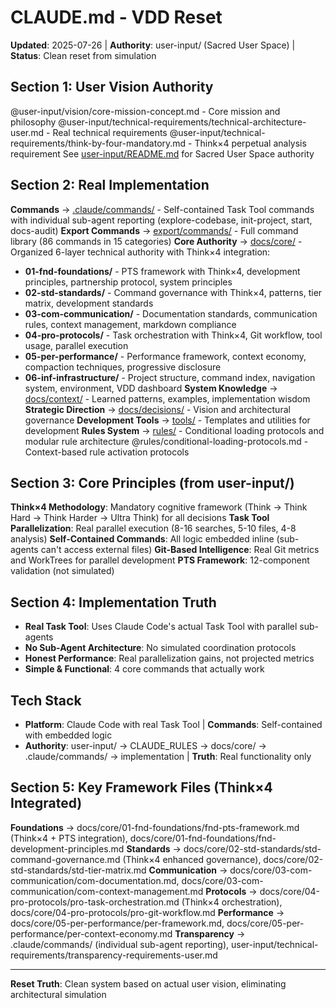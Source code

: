 # CLAUDE.md - VDD Reset

**Updated**: 2025-07-26 | **Authority**: user-input/ (Sacred User Space) | **Status**: Clean reset from simulation

## Section 1: User Vision Authority
@user-input/vision/core-mission-concept.md - Core mission and philosophy
@user-input/technical-requirements/technical-architecture-user.md - Real technical requirements
@user-input/technical-requirements/think-by-four-mandatory.md - Think×4 perpetual analysis requirement
See [user-input/README.md](user-input/README.md) for Sacred User Space authority

## Section 2: Real Implementation
**Commands** → [.claude/commands/](.claude/commands/) - Self-contained Task Tool commands with individual sub-agent reporting (explore-codebase, init-project, start, docs-audit)
**Export Commands** → [export/commands/](export/commands/) - Full command library (86 commands in 15 categories)
**Core Authority** → [docs/core/](docs/core/) - Organized 6-layer technical authority with Think×4 integration:
  - **01-fnd-foundations/** - PTS framework with Think×4, development principles, partnership protocol, system principles
  - **02-std-standards/** - Command governance with Think×4, patterns, tier matrix, development standards  
  - **03-com-communication/** - Documentation standards, communication rules, context management, markdown compliance
  - **04-pro-protocols/** - Task orchestration with Think×4, Git workflow, tool usage, parallel execution
  - **05-per-performance/** - Performance framework, context economy, compaction techniques, progressive disclosure
  - **06-inf-infrastructure/** - Project structure, command index, navigation system, environment, VDD dashboard
**System Knowledge** → [docs/context/](docs/context/) - Learned patterns, examples, implementation wisdom
**Strategic Direction** → [docs/decisions/](docs/decisions/) - Vision and architectural governance
**Development Tools** → [tools/](tools/) - Templates and utilities for development
**Rules System** → [rules/](rules/) - Conditional loading protocols and modular rule architecture
@rules/conditional-loading-protocols.md - Context-based rule activation protocols

## Section 3: Core Principles (from user-input/)
**Think×4 Methodology**: Mandatory cognitive framework (Think → Think Hard → Think Harder → Ultra Think) for all decisions
**Task Tool Parallelization**: Real parallel execution (8-16 searches, 5-10 files, 4-8 analysis)
**Self-Contained Commands**: All logic embedded inline (sub-agents can't access external files)
**Git-Based Intelligence**: Real Git metrics and WorkTrees for parallel development
**PTS Framework**: 12-component validation (not simulated)

## Section 4: Implementation Truth
- **Real Task Tool**: Uses Claude Code's actual Task Tool with parallel sub-agents
- **No Sub-Agent Architecture**: No simulated coordination protocols
- **Honest Performance**: Real parallelization gains, not projected metrics
- **Simple & Functional**: 4 core commands that actually work

## Tech Stack
- **Platform**: Claude Code with real Task Tool | **Commands**: Self-contained with embedded logic
- **Authority**: user-input/ → CLAUDE_RULES → docs/core/ → .claude/commands/ → implementation | **Truth**: Real functionality only

## Section 5: Key Framework Files (Think×4 Integrated)
**Foundations** → docs/core/01-fnd-foundations/fnd-pts-framework.md (Think×4 + PTS integration), docs/core/01-fnd-foundations/fnd-development-principles.md
**Standards** → docs/core/02-std-standards/std-command-governance.md (Think×4 enhanced governance), docs/core/02-std-standards/std-tier-matrix.md
**Communication** → docs/core/03-com-communication/com-documentation.md, docs/core/03-com-communication/com-context-management.md
**Protocols** → docs/core/04-pro-protocols/pro-task-orchestration.md (Think×4 orchestration), docs/core/04-pro-protocols/pro-git-workflow.md
**Performance** → docs/core/05-per-performance/per-framework.md, docs/core/05-per-performance/per-context-economy.md
**Transparency** → .claude/commands/ (individual sub-agent reporting), user-input/technical-requirements/transparency-requirements-user.md

---

**Reset Truth**: Clean system based on actual user vision, eliminating architectural simulation